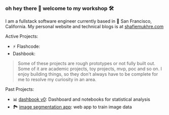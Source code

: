 ### oh hey there 👋 welcome to my workshop 🛠️

I am a fullstack software engineer currently based in 🌁 San Francisco, California. My personal website and technical blogs is at [shafiemukhre.com](https://shafiemukhre.com)

Active Projects:
* ⚡️ Flashcode:
* Dashbook: 

> Some of these projects are rough prototypes or not fully built out. Some of it are academic projects, toy projects, mvp, poc and so on. I enjoy building things, so they don't always have to be complete for me to resolve my curiosity in an area. 

Past Projects:

* 📊 [dashbook v0](https://github.com/shafiemukhre/dashbook-archived): Dashboard and notebooks for statistical analysis
* 🏞️ [image segmentation app](google.com): web app to train image data




<!--
**shafiemukhre/shafiemukhre** is a ✨ _special_ ✨ repository because its `README.md` (this file) appears on your GitHub profile.

Here are some ideas to get you started:

- 🔭 I’m currently working on ...
- 🌱 I’m currently learning ...
- 👯 I’m looking to collaborate on ...
- 🤔 I’m looking for help with ...
- 💬 Ask me about ...
- 📫 How to reach me: ...
- 😄 Pronouns: ...
- ⚡ Fun fact: ...
-->
